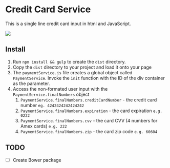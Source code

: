 # Credit Card Service

This is a single line credit card input in html and JavaScript.

![](http://i.giphy.com/xTiN0xoImsG8TSx6XC.gif)

## Install
1. Run `npm install && gulp` to create the `dist` directory.
1. Copy the `dist` directory to your project and load it onto your page
1. The `paymentService.js` file creates a global object called `PaymentService`. Invoke the `init` function with the ID of the div container as the parameter.
1. Access the non-formated user input with the `PaymentService.finalNumbers` object
	1. `PaymentService.finalNumbers.creditCardNumber` - the credit card number `eg. 4242424242424242`
	1. `PaymentService.finalNumbers.expiration` - the card expiration `e.g. 0222`
	1. `PaymentService.finalNumbers.cvv` - the card CVV (4 numbers for Amex cards) `e.g. 222`
	1. `PaymentService.finalNumbers.zip` - the card zip code `e.g. 60604`

## TODO
- [ ] Create Bower package
